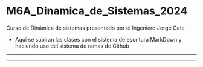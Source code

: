 # M6A_Dinamica_de_Sistemas_2024

Curso de Dinámica de sistemas presentado por el Ingeniero Jorge Cote 
* Aqui se subiran las clases con el sistema de escritura MarkDown y haciendo uso del sistema de ramas de Github
___
___
